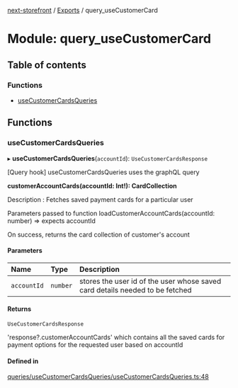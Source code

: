 [next-storefront](../README.md) / [Exports](../modules.md) / query_useCustomerCard

# Module: query_useCustomerCard

## Table of contents

### Functions

- [useCustomerCardsQueries](query_useCustomerCard.md#usecustomercardsqueries)

## Functions

### useCustomerCardsQueries

▸ **useCustomerCardsQueries**(`accountId`): `UseCustomerCardsResponse`

[Query hook] useCustomerCardsQueries uses the graphQL query

<b>customerAccountCards(accountId: Int!): CardCollection</b>

Description : Fetches saved payment cards for a particular user

Parameters passed to function loadCustomerAccountCards(accountId: number) => expects accountId

On success, returns the card collection of customer's account

#### Parameters

| Name        | Type     | Description                                                                  |
| :---------- | :------- | :--------------------------------------------------------------------------- |
| `accountId` | `number` | stores the user id of the user whose saved card details needed to be fetched |

#### Returns

`UseCustomerCardsResponse`

'response?.customerAccountCards' which contains all the saved cards for payment options for the requested user based on accountId

#### Defined in

[queries/useCustomerCardsQueries/useCustomerCardsQueries.ts:48](https://github.com/KiboSoftware/nextjs-storefront/blob/98414f4/hooks/queries/useCustomerCardsQueries/useCustomerCardsQueries.ts#L48)
